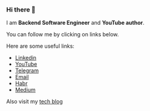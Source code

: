 ### Hi there 👋

I am **Backend Software Engineer** and **YouTube author**.

You can follow me by clicking on links below.

Here are some useful links:

* [Linkedin](https://www.linkedin.com/in/ilya-lisov/)
* [YouTube](https://youtube.com/@IlyaLisov)
* [Telegram](http://t.me/realhumanmaybe)
* [Email](mailto:ilya.lisov.yt@gmail.com)
* [Habr](https://habr.com/ru/users/ilyalisov/)
* [Medium](https://medium.com/@ilyalisov)

Also visit my [tech blog](https://ilyalisov.github.io)

